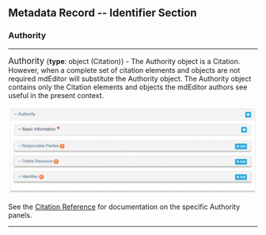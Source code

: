 ## Metadata Record -- Identifier Section
### Authority
---

<span class="md-panel" style="font-size: larger">Authority</span> {**type**: object (<span class="md-panel">Citation</span>)} - The <span class="md-panel">Authority</span> object is a <span class="md-panel">Citation</span>.  However, when a complete set of citation elements and objects are not required mdEditor will substitute the <span class="md-panel">Authority</span> object.  The <span class="md-panel">Authority</span> object contains only the <span class="md-panel">Citation</span> elements and objects the mdEditor authors see useful in the present context.  

![Authority Panel](/assets/reference/edit-objects/identifier/authority.png)

See the [Citation Reference](../citation-section.md) for documentation on the specific <span class="md-panel">Authority</span> panels.

---
